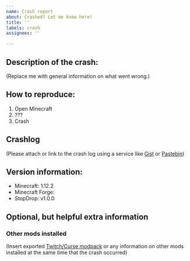 ```yaml
---
name: Crash report
about: Crashed? Let me know here!
title: ''
labels: crash
assignees: ''

---
```


## Description of the crash:
(Replace me with general information on what went wrong.)

## How to reproduce:
1. Open Minecraft
2. ???
3. Crash

## Crashlog
(Please attach or link to the crash log using a service like [Gist](https://gist.github.com) or [Pastebin](https://pastebin.com))

## Version information:
* Minecraft: 1.12.2
* Minecraft Forge:
* StopDrop: v1.0.0

## Optional, but helpful extra information
### Other mods installed
(Insert exported [Twitch/Curse modpack](https://authors.curseforge.com/knowledge-base/game-specific-support/2753-exporting-and-importing-non-curseforge-modpacks) or any information on other mods installed at the same time that the crash occurred)
